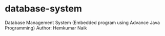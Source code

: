 # database-system
Database Management System (Embedded program using Advance Java Programming)
Author: Hemkumar Naik
